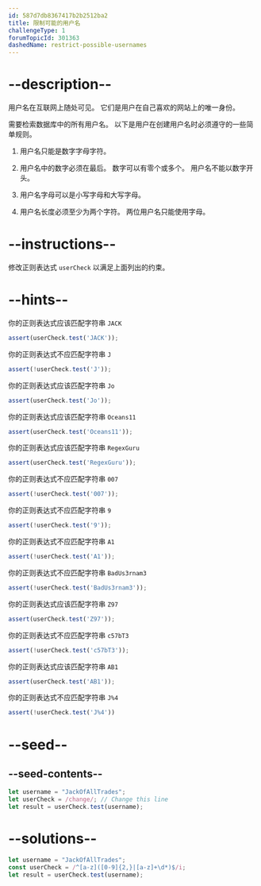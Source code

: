 ```yaml
---
id: 587d7db8367417b2b2512ba2
title: 限制可能的用户名
challengeType: 1
forumTopicId: 301363
dashedName: restrict-possible-usernames
---
```


# --description--

用户名在互联网上随处可见。 它们是用户在自己喜欢的网站上的唯一身份。

需要检索数据库中的所有用户名。 以下是用户在创建用户名时必须遵守的一些简单规则。

1) 用户名只能是数字字母字符。

2) 用户名中的数字必须在最后。 数字可以有零个或多个。 用户名不能以数字开头。

3) 用户名字母可以是小写字母和大写字母。

4) 用户名长度必须至少为两个字符。 两位用户名只能使用字母。

# --instructions--

修改正则表达式 `userCheck` 以满足上面列出的约束。

# --hints--

你的正则表达式应该匹配字符串 `JACK`

```js
assert(userCheck.test('JACK'));
```

你的正则表达式不应匹配字符串 `J`

```js
assert(!userCheck.test('J'));
```

你的正则表达式应该匹配字符串 `Jo`

```js
assert(userCheck.test('Jo'));
```

你的正则表达式应该匹配字符串 `Oceans11`

```js
assert(userCheck.test('Oceans11'));
```

你的正则表达式应该匹配字符串 `RegexGuru`

```js
assert(userCheck.test('RegexGuru'));
```

你的正则表达式不应匹配字符串 `007`

```js
assert(!userCheck.test('007'));
```

你的正则表达式不应匹配字符串 `9`

```js
assert(!userCheck.test('9'));
```

你的正则表达式不应匹配字符串 `A1`

```js
assert(!userCheck.test('A1'));
```

你的正则表达式不应匹配字符串 `BadUs3rnam3`

```js
assert(!userCheck.test('BadUs3rnam3'));
```

你的正则表达式应该匹配字符串 `Z97`

```js
assert(userCheck.test('Z97'));
```

你的正则表达式不应匹配字符串 `c57bT3`

```js
assert(!userCheck.test('c57bT3'));
```

你的正则表达式应该匹配字符串 `AB1`

```js
assert(userCheck.test('AB1'));
```

你的正则表达式不应匹配字符串 `J%4`

```js
assert(!userCheck.test('J%4'))
```

# --seed--

## --seed-contents--

```js
let username = "JackOfAllTrades";
let userCheck = /change/; // Change this line
let result = userCheck.test(username);
```

# --solutions--

```js
let username = "JackOfAllTrades";
const userCheck = /^[a-z]([0-9]{2,}|[a-z]+\d*)$/i;
let result = userCheck.test(username);
```
